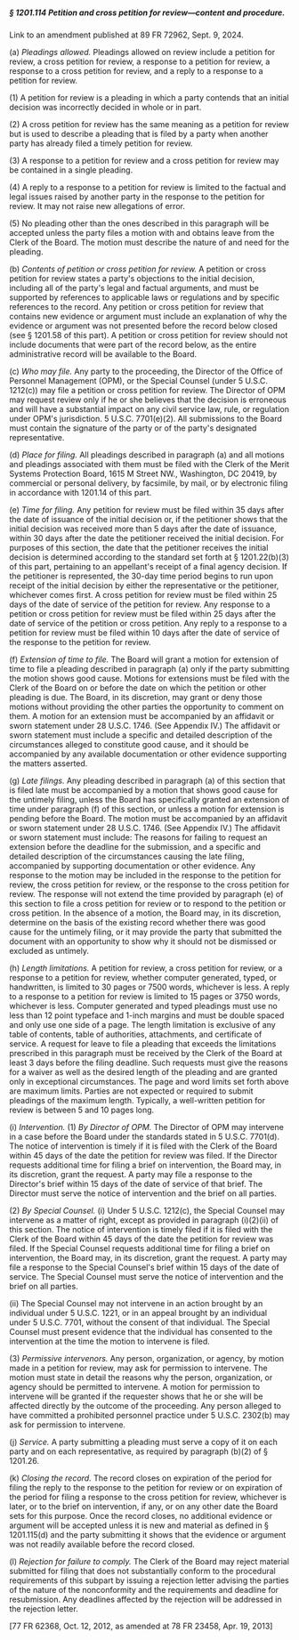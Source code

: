 ##### § 1201.114 Petition and cross petition for review—content and procedure. #####

Link to an amendment published at 89 FR 72962, Sept. 9, 2024.

(a) *Pleadings allowed.* Pleadings allowed on review include a petition for review, a cross petition for review, a response to a petition for review, a response to a cross petition for review, and a reply to a response to a petition for review.

(1) A petition for review is a pleading in which a party contends that an initial decision was incorrectly decided in whole or in part.

(2) A cross petition for review has the same meaning as a petition for review but is used to describe a pleading that is filed by a party when another party has already filed a timely petition for review.

(3) A response to a petition for review and a cross petition for review may be contained in a single pleading.

(4) A reply to a response to a petition for review is limited to the factual and legal issues raised by another party in the response to the petition for review. It may not raise new allegations of error.

(5) No pleading other than the ones described in this paragraph will be accepted unless the party files a motion with and obtains leave from the Clerk of the Board. The motion must describe the nature of and need for the pleading.

(b) *Contents of petition or cross petition for review.* A petition or cross petition for review states a party's objections to the initial decision, including all of the party's legal and factual arguments, and must be supported by references to applicable laws or regulations and by specific references to the record. Any petition or cross petition for review that contains new evidence or argument must include an explanation of why the evidence or argument was not presented before the record below closed (see § 1201.58 of this part). A petition or cross petition for review should not include documents that were part of the record below, as the entire administrative record will be available to the Board.

(c) *Who may file.* Any party to the proceeding, the Director of the Office of Personnel Management (OPM), or the Special Counsel (under 5 U.S.C. 1212(c)) may file a petition or cross petition for review. The Director of OPM may request review only if he or she believes that the decision is erroneous and will have a substantial impact on any civil service law, rule, or regulation under OPM's jurisdiction. 5 U.S.C. 7701(e)(2). All submissions to the Board must contain the signature of the party or of the party's designated representative.

(d) *Place for filing.* All pleadings described in paragraph (a) and all motions and pleadings associated with them must be filed with the Clerk of the Merit Systems Protection Board, 1615 M Street NW., Washington, DC 20419, by commercial or personal delivery, by facsimile, by mail, or by electronic filing in accordance with 1201.14 of this part.

(e) *Time for filing.* Any petition for review must be filed within 35 days after the date of issuance of the initial decision or, if the petitioner shows that the initial decision was received more than 5 days after the date of issuance, within 30 days after the date the petitioner received the initial decision. For purposes of this section, the date that the petitioner receives the initial decision is determined according to the standard set forth at § 1201.22(b)(3) of this part, pertaining to an appellant's receipt of a final agency decision. If the petitioner is represented, the 30-day time period begins to run upon receipt of the initial decision by either the representative or the petitioner, whichever comes first. A cross petition for review must be filed within 25 days of the date of service of the petition for review. Any response to a petition or cross petition for review must be filed within 25 days after the date of service of the petition or cross petition. Any reply to a response to a petition for review must be filed within 10 days after the date of service of the response to the petition for review.

(f) *Extension of time to file.* The Board will grant a motion for extension of time to file a pleading described in paragraph (a) only if the party submitting the motion shows good cause. Motions for extensions must be filed with the Clerk of the Board on or before the date on which the petition or other pleading is due. The Board, in its discretion, may grant or deny those motions without providing the other parties the opportunity to comment on them. A motion for an extension must be accompanied by an affidavit or sworn statement under 28 U.S.C. 1746. (See Appendix IV.) The affidavit or sworn statement must include a specific and detailed description of the circumstances alleged to constitute good cause, and it should be accompanied by any available documentation or other evidence supporting the matters asserted.

(g) *Late filings.* Any pleading described in paragraph (a) of this section that is filed late must be accompanied by a motion that shows good cause for the untimely filing, unless the Board has specifically granted an extension of time under paragraph (f) of this section, or unless a motion for extension is pending before the Board. The motion must be accompanied by an affidavit or sworn statement under 28 U.S.C. 1746. (See Appendix IV.) The affidavit or sworn statement must include: The reasons for failing to request an extension before the deadline for the submission, and a specific and detailed description of the circumstances causing the late filing, accompanied by supporting documentation or other evidence. Any response to the motion may be included in the response to the petition for review, the cross petition for review, or the response to the cross petition for review. The response will not extend the time provided by paragraph (e) of this section to file a cross petition for review or to respond to the petition or cross petition. In the absence of a motion, the Board may, in its discretion, determine on the basis of the existing record whether there was good cause for the untimely filing, or it may provide the party that submitted the document with an opportunity to show why it should not be dismissed or excluded as untimely.

(h) *Length limitations.* A petition for review, a cross petition for review, or a response to a petition for review, whether computer generated, typed, or handwritten, is limited to 30 pages or 7500 words, whichever is less. A reply to a response to a petition for review is limited to 15 pages or 3750 words, whichever is less. Computer generated and typed pleadings must use no less than 12 point typeface and 1-inch margins and must be double spaced and only use one side of a page. The length limitation is exclusive of any table of contents, table of authorities, attachments, and certificate of service. A request for leave to file a pleading that exceeds the limitations prescribed in this paragraph must be received by the Clerk of the Board at least 3 days before the filing deadline. Such requests must give the reasons for a waiver as well as the desired length of the pleading and are granted only in exceptional circumstances. The page and word limits set forth above are maximum limits. Parties are not expected or required to submit pleadings of the maximum length. Typically, a well-written petition for review is between 5 and 10 pages long.

(i) *Intervention.* (1) *By Director of OPM.* The Director of OPM may intervene in a case before the Board under the standards stated in 5 U.S.C. 7701(d). The notice of intervention is timely if it is filed with the Clerk of the Board within 45 days of the date the petition for review was filed. If the Director requests additional time for filing a brief on intervention, the Board may, in its discretion, grant the request. A party may file a response to the Director's brief within 15 days of the date of service of that brief. The Director must serve the notice of intervention and the brief on all parties.

(2) *By Special Counsel.* (i) Under 5 U.S.C. 1212(c), the Special Counsel may intervene as a matter of right, except as provided in paragraph (i)(2)(ii) of this section. The notice of intervention is timely filed if it is filed with the Clerk of the Board within 45 days of the date the petition for review was filed. If the Special Counsel requests additional time for filing a brief on intervention, the Board may, in its discretion, grant the request. A party may file a response to the Special Counsel's brief within 15 days of the date of service. The Special Counsel must serve the notice of intervention and the brief on all parties.

(ii) The Special Counsel may not intervene in an action brought by an individual under 5 U.S.C. 1221, or in an appeal brought by an individual under 5 U.S.C. 7701, without the consent of that individual. The Special Counsel must present evidence that the individual has consented to the intervention at the time the motion to intervene is filed.

(3) *Permissive intervenors.* Any person, organization, or agency, by motion made in a petition for review, may ask for permission to intervene. The motion must state in detail the reasons why the person, organization, or agency should be permitted to intervene. A motion for permission to intervene will be granted if the requester shows that he or she will be affected directly by the outcome of the proceeding. Any person alleged to have committed a prohibited personnel practice under 5 U.S.C. 2302(b) may ask for permission to intervene.

(j) *Service.* A party submitting a pleading must serve a copy of it on each party and on each representative, as required by paragraph (b)(2) of § 1201.26.

(k) *Closing the record.* The record closes on expiration of the period for filing the reply to the response to the petition for review or on expiration of the period for filing a response to the cross petition for review, whichever is later, or to the brief on intervention, if any, or on any other date the Board sets for this purpose. Once the record closes, no additional evidence or argument will be accepted unless it is new and material as defined in § 1201.115(d) and the party submitting it shows that the evidence or argument was not readily available before the record closed.

(l) *Rejection for failure to comply.* The Clerk of the Board may reject material submitted for filing that does not substantially conform to the procedural requirements of this subpart by issuing a rejection letter advising the parties of the nature of the nonconformity and the requirements and deadline for resubmission. Any deadlines affected by the rejection will be addressed in the rejection letter.

[77 FR 62368, Oct. 12, 2012, as amended at 78 FR 23458, Apr. 19, 2013]